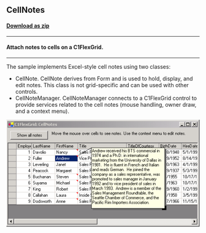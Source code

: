 ## CellNotes
#### [Download as zip](https://grapecity.github.io/DownGit/#/home?url=https://github.com/GrapeCity/ComponentOne-WinForms-Samples/tree/master/NetFramework\FlexGrid\CS\CellNotes)
____
#### Attach notes to cells on a C1FlexGrid.
____
The sample implements Excel-style cell notes using two classes:

* CellNote. CellNote derives from Form and is used to hold, display, and edit notes. This class is not grid-specific and can be used with other controls.
* CellNoteManager. CellNoteManager connects to a C1FlexGrid control to provide services related to the cell notes (mouse handling, owner draw, and a context menu).

![screenshot](screenshot.PNG)
